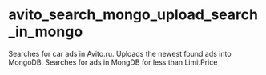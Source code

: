 # avito_search_mongo_upload_search_in_mongo
Searches for car ads in Avito.ru. Uploads the newest found ads into MongoDB. Searches for ads in MongDB for less than LimitPrice
